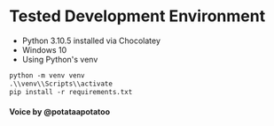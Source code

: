 # Tested Development Environment
- Python 3.10.5 installed via Chocolatey
- Windows 10
- Using Python's venv
```ps
python -m venv venv
.\\venv\\Scripts\\activate
pip install -r requirements.txt
```

#### Voice by @potataapotatoo
